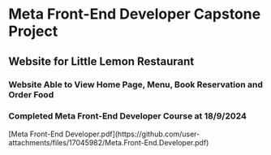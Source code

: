 <h1>Meta Front-End Developer Capstone Project</h1>
<h2>Website for Little Lemon Restaurant</h2>
<h3>Website Able to View Home Page, Menu, Book Reservation and Order Food</h3>
<h3>Completed Meta Front-End Developer Course at 18/9/2024</h3>
[Meta Front-End Developer.pdf](https://github.com/user-attachments/files/17045982/Meta.Front-End.Developer.pdf)
